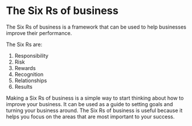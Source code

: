 

# The Six Rs of business

The Six Rs of business is a framework that can be used to help businesses improve their performance.

The Six Rs are:

1. Responsibility
2. Risk
3. Rewards
4. Recognition
5. Relationships
6. Results

Making a Six Rs of business is a simple way to start thinking about how to improve your business. It can be used as a guide to setting goals and turning your business around. The Six Rs of business is useful because it helps you focus on the areas that are most important to your success.
